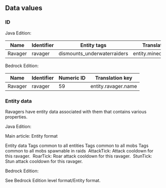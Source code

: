 ## Data values
### ID
Java Edition:

| Name    | Identifier | Entity tags                 | Translation key          |
|---------|------------|-----------------------------|--------------------------|
| Ravager | ravager    | dismounts_underwaterraiders | entity.minecraft.ravager |

Bedrock Edition:

| Name    | Identifier | Numeric ID | Translation key     |
|---------|------------|------------|---------------------|
| Ravager | ravager    | 59         | entity.ravager.name |

### Entity data
Ravagers have entity data associated with them that contains various properties.

Java Edition:

Main article: Entity format

 Entity data
Tags common to all entities
Tags common to all mobs
Tags common to all mobs spawnable in raids
 AttackTick: Attack cooldown for this ravager.
 RoarTick: Roar attack cooldown for this ravager.
 StunTick: Stun attack cooldown for this ravager.

Bedrock Edition:

See Bedrock Edition level format/Entity format.

